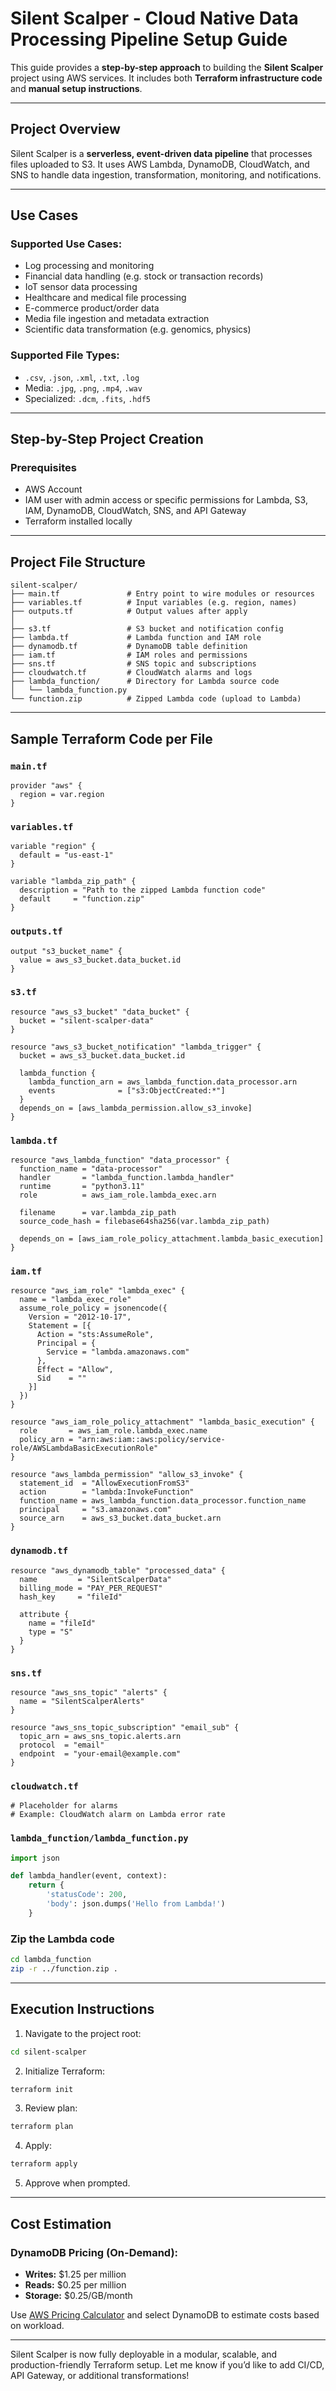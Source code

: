 # Silent Scalper - Cloud Native Data Processing Pipeline Setup Guide

This guide provides a **step-by-step approach** to building the **Silent Scalper** project using AWS services. It includes both **Terraform infrastructure code** and **manual setup instructions**.

---

## Project Overview

Silent Scalper is a **serverless, event-driven data pipeline** that processes files uploaded to S3. It uses AWS Lambda, DynamoDB, CloudWatch, and SNS to handle data ingestion, transformation, monitoring, and notifications.

---

##  Use Cases

### Supported Use Cases:

- Log processing and monitoring
- Financial data handling (e.g. stock or transaction records)
- IoT sensor data processing
- Healthcare and medical file processing
- E-commerce product/order data
- Media file ingestion and metadata extraction
- Scientific data transformation (e.g. genomics, physics)

### Supported File Types:

- `.csv`, `.json`, `.xml`, `.txt`, `.log`
- Media: `.jpg`, `.png`, `.mp4`, `.wav`
- Specialized: `.dcm`, `.fits`, `.hdf5`

---

## Step-by-Step Project Creation

### Prerequisites

- AWS Account
- IAM user with admin access or specific permissions for Lambda, S3, IAM, DynamoDB, CloudWatch, SNS, and API Gateway
- Terraform installed locally

---

##  Project File Structure

```
silent-scalper/
├── main.tf               # Entry point to wire modules or resources
├── variables.tf          # Input variables (e.g. region, names)
├── outputs.tf            # Output values after apply
│
├── s3.tf                 # S3 bucket and notification config
├── lambda.tf             # Lambda function and IAM role
├── dynamodb.tf           # DynamoDB table definition
├── iam.tf                # IAM roles and permissions
├── sns.tf                # SNS topic and subscriptions
├── cloudwatch.tf         # CloudWatch alarms and logs
├── lambda_function/      # Directory for Lambda source code
│   └── lambda_function.py
└── function.zip          # Zipped Lambda code (upload to Lambda)
```

---

##  Sample Terraform Code per File

### `main.tf`

```hcl
provider "aws" {
  region = var.region
}
```

### `variables.tf`

```hcl
variable "region" {
  default = "us-east-1"
}

variable "lambda_zip_path" {
  description = "Path to the zipped Lambda function code"
  default     = "function.zip"  
}

```

### `outputs.tf`

```hcl
output "s3_bucket_name" {
  value = aws_s3_bucket.data_bucket.id
}
```

### `s3.tf`

```hcl
resource "aws_s3_bucket" "data_bucket" {
  bucket = "silent-scalper-data"
}

resource "aws_s3_bucket_notification" "lambda_trigger" {
  bucket = aws_s3_bucket.data_bucket.id

  lambda_function {
    lambda_function_arn = aws_lambda_function.data_processor.arn
    events              = ["s3:ObjectCreated:*"]
  }
  depends_on = [aws_lambda_permission.allow_s3_invoke]
}
```

### `lambda.tf`

```hcl
resource "aws_lambda_function" "data_processor" {
  function_name = "data-processor"
  handler       = "lambda_function.lambda_handler"
  runtime       = "python3.11"
  role          = aws_iam_role.lambda_exec.arn

  filename      = var.lambda_zip_path
  source_code_hash = filebase64sha256(var.lambda_zip_path)

  depends_on = [aws_iam_role_policy_attachment.lambda_basic_execution]
}

```

### `iam.tf`

```hcl
resource "aws_iam_role" "lambda_exec" {
  name = "lambda_exec_role"
  assume_role_policy = jsonencode({
    Version = "2012-10-17",
    Statement = [{
      Action = "sts:AssumeRole",
      Principal = {
        Service = "lambda.amazonaws.com"
      },
      Effect = "Allow",
      Sid    = ""
    }]
  })
}

resource "aws_iam_role_policy_attachment" "lambda_basic_execution" {
  role       = aws_iam_role.lambda_exec.name
  policy_arn = "arn:aws:iam::aws:policy/service-role/AWSLambdaBasicExecutionRole"
}

resource "aws_lambda_permission" "allow_s3_invoke" {
  statement_id  = "AllowExecutionFromS3"
  action        = "lambda:InvokeFunction"
  function_name = aws_lambda_function.data_processor.function_name
  principal     = "s3.amazonaws.com"
  source_arn    = aws_s3_bucket.data_bucket.arn
}
```

### `dynamodb.tf`

```hcl
resource "aws_dynamodb_table" "processed_data" {
  name         = "SilentScalperData"
  billing_mode = "PAY_PER_REQUEST"
  hash_key     = "fileId"

  attribute {
    name = "fileId"
    type = "S"
  }
}
```

### `sns.tf`

```hcl
resource "aws_sns_topic" "alerts" {
  name = "SilentScalperAlerts"
}

resource "aws_sns_topic_subscription" "email_sub" {
  topic_arn = aws_sns_topic.alerts.arn
  protocol  = "email"
  endpoint  = "your-email@example.com"
}
```

### `cloudwatch.tf`

```hcl
# Placeholder for alarms
# Example: CloudWatch alarm on Lambda error rate
```

### `lambda_function/lambda_function.py`

```python
import json

def lambda_handler(event, context):
    return {
        'statusCode': 200,
        'body': json.dumps('Hello from Lambda!')
    }
```

### Zip the Lambda code

```bash
cd lambda_function
zip -r ../function.zip .
```

---

## Execution Instructions

1. Navigate to the project root:

```bash
cd silent-scalper
```

2. Initialize Terraform:

```bash
terraform init
```

3. Review plan:

```bash
terraform plan
```

4. Apply:

```bash
terraform apply
```

5. Approve when prompted.

---

## Cost Estimation

### DynamoDB Pricing (On-Demand):

- **Writes:** \$1.25 per million
- **Reads:** \$0.25 per million
- **Storage:** \$0.25/GB/month

Use [AWS Pricing Calculator](https://calculator.aws.amazon.com/) and select DynamoDB to estimate costs based on workload.

---

Silent Scalper is now fully deployable in a modular, scalable, and production-friendly Terraform setup. Let me know if you’d like to add CI/CD, API Gateway, or additional transformations!

